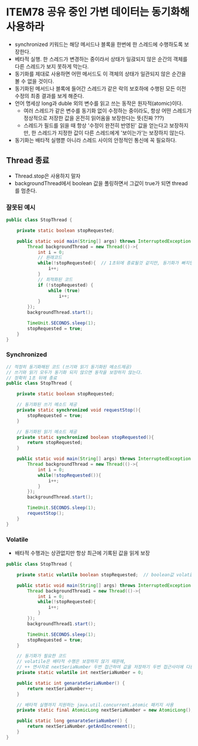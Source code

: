 # ITEM78 공유 중인 가변 데이터는 동기화해 사용하라

- synchronized 키워드는 해당 메서드나 블록을 한번에 한 스레드에 수행하도록 보장한다.
- 베타적 실행. 한 스레드가 변경하는 중이라서 상태가 일괁되지 않은 순간의 객체를 다른 스레드가 보지 못하게 막는다.
- 동기화를 제대로 사용하면 어떤 메서드도 이 객체의 상태가 일관되지 않은 순간을 볼 수 없을 것이다.
- 동기화된 메서드나 블록에 들어간 스레드가 같은 락의 보호하에 수행된 모든 이전 수정의 최종 결과를 보게 해준다.
- 언어 명세상 long과 duble 외의 변수를 읽고 쓰는 동작은 원자적(atomic)이다. 
    - 여러 스레드가 같은 변수를 동기화 없이 수정하는 중이라도, 항상 어떤 스레드가 정상적으로 저장한 값을 온전히 읽어옴을 보장한다는 뜻(진짜 ???)
    - 스레드가 필드를 읽을 때 항상 '수정이 완전히 반영된' 값을 얻는다고 보장하지만, 한 스레드가 지정한 값이 다른 스레드에게 '보이는가'는 보장하지 않는다.
- 동기화는 배타적 실행뿐 아니라 스레드 사이의 안정적인 통신에 꼭 필요하다.

## Thread 종료
- Thread.stop은 사용하지 말자
- backgroundThread에서 boolean 값을 폴링하면서 그값이 true가 되면 thread를 멈춘다.

### 잘못된 예시
``` java
public class StopThread {

    private static boolean stopRequested;

    public static void main(String[] args) throws InterruptedException {
        Thread backgroundThread = new Thread(()->{
            int i = 0;
            // 원래코드
            while(!stopRequested){  // 1초뒤에 종료될것 같지만, 동기화가 빠지면 가상머신이 최적화된 코드로 실행
                i++;
            }
            // 최적화된 코드
            if (!stopRequested) {
                while (true)
                    i++;
            }            
        });
        backgroundThread.start();

        TimeUnit.SECONDS.sleep(1);
        stopRequested = true;   
    }
}
```
### Synchronized
```java
// 적정히 동기화해된 코드 (쓰기와 읽기 동기화된 메소드제공)
// 쓰기와 읽기 모두가 동기화 되지 않으면 동작을 보장하지 않는다.
// 정확히 1초 뒤에 종료
public class StopThread {

    private static boolean stopRequested;

    // 동기화된 쓰기 메소드 제공
    private static synchronized void requestStop(){     
        stopRequested = true;
    }

    // 동기화된 읽기 메소드 제공
    private static synchronized boolean stopRequested(){ 
        return stopRequested;
    }

    public static void main(String[] args) throws InterruptedException {
        Thread backgroundThread = new Thread(()->{
            int i = 0;
            while(!stopRequested()){ 
                i++;
            }
        });
        backgroundThread.start();

        TimeUnit.SECONDS.sleep(1);
        requestStop();
    }
}
```
### Volatile
- 배타적 수행과는 상관없지만 항상 최근에 기록된 값을 읽게 보장
``` java
public class StopThread {

    private static volatile boolean stopRequested;  // boolean값 volatile로 지정

    public static void main(String[] args) throws InterruptedException {
        Thread backgroundThread1 = new Thread(()->{
            int i = 0;
            while(!stopRequested){
                i++;
            }
        });
        backgroundThread1.start();

        TimeUnit.SECONDS.sleep(1);
        stopRequested = true;
    }

    // 동기화가 필요한 코드
    // volatile은 배타적 수행은 보장하지 않기 때문에, 
    // ++ 연사자로 nextSeriaNumber 두번 접근하여 값을 저장하기 두번 접근사이에 다른 thread에서 해당 변수에 접근이 가능하다
    private static volatile int nextSeriaNumber = 0;

    public static int genarateSeriaNumber() {
        return nextSeriaNumber++; 
    }

    // 배타적 실행까지 지원하는 java.util.concurrent.atomic 패키지 사용
    private static final AtomicLong nextSeriaNumber = new AtomicLong();

    public static long genarateSeriaNumber() {
        return nextSeriaNumber.getAndIncrement(); 
    }
}
```
